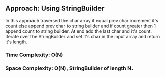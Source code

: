 ## Approach: Using StringBuilder
In this approach traversed the char array if equal prev char increment it's count else append prev char to string builder and if count greater then 1 append count to string builder. At end add the last char and it's count.
Iterate over the StringBuilder and set it's char in the input array and return it's length.
​
### Time Complexity: O(N)
### Space Complexity: O(N), StringBuilder of length N.